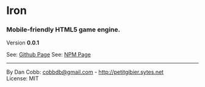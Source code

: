 # Iron
### Mobile-friendly HTML5 game engine.
Version **0.0.1**

See: [Github Page](http://www.github.com/cobbdb/iron)
See: [NPM Page](https://npmjs.org/package/iron-core)

---
By Dan Cobb: <cobbdb@gmail.com> - http://petitgibier.sytes.net  
License: MIT